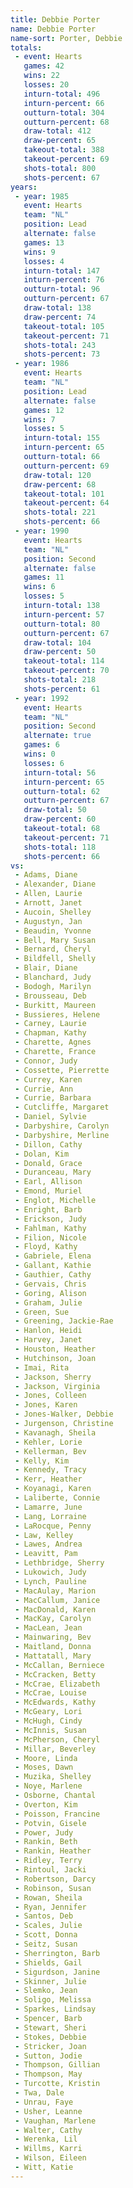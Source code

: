 ```yaml
---
title: Debbie Porter
name: Debbie Porter
name-sort: Porter, Debbie
totals:
 - event: Hearts
   games: 42
   wins: 22
   losses: 20
   inturn-total: 496
   inturn-percent: 66
   outturn-total: 304
   outturn-percent: 68
   draw-total: 412
   draw-percent: 65
   takeout-total: 388
   takeout-percent: 69
   shots-total: 800
   shots-percent: 67
years:
 - year: 1985
   event: Hearts
   team: "NL"
   position: Lead
   alternate: false
   games: 13
   wins: 9
   losses: 4
   inturn-total: 147
   inturn-percent: 76
   outturn-total: 96
   outturn-percent: 67
   draw-total: 138
   draw-percent: 74
   takeout-total: 105
   takeout-percent: 71
   shots-total: 243
   shots-percent: 73
 - year: 1986
   event: Hearts
   team: "NL"
   position: Lead
   alternate: false
   games: 12
   wins: 7
   losses: 5
   inturn-total: 155
   inturn-percent: 65
   outturn-total: 66
   outturn-percent: 69
   draw-total: 120
   draw-percent: 68
   takeout-total: 101
   takeout-percent: 64
   shots-total: 221
   shots-percent: 66
 - year: 1990
   event: Hearts
   team: "NL"
   position: Second
   alternate: false
   games: 11
   wins: 6
   losses: 5
   inturn-total: 138
   inturn-percent: 57
   outturn-total: 80
   outturn-percent: 67
   draw-total: 104
   draw-percent: 50
   takeout-total: 114
   takeout-percent: 70
   shots-total: 218
   shots-percent: 61
 - year: 1992
   event: Hearts
   team: "NL"
   position: Second
   alternate: true
   games: 6
   wins: 0
   losses: 6
   inturn-total: 56
   inturn-percent: 65
   outturn-total: 62
   outturn-percent: 67
   draw-total: 50
   draw-percent: 60
   takeout-total: 68
   takeout-percent: 71
   shots-total: 118
   shots-percent: 66
vs:
 - Adams, Diane
 - Alexander, Diane
 - Allen, Laurie
 - Arnott, Janet
 - Aucoin, Shelley
 - Augustyn, Jan
 - Beaudin, Yvonne
 - Bell, Mary Susan
 - Bernard, Cheryl
 - Bildfell, Shelly
 - Blair, Diane
 - Blanchard, Judy
 - Bodogh, Marilyn
 - Brousseau, Deb
 - Burkitt, Maureen
 - Bussieres, Helene
 - Carney, Laurie
 - Chapman, Kathy
 - Charette, Agnes
 - Charette, France
 - Connor, Judy
 - Cossette, Pierrette
 - Currey, Karen
 - Currie, Ann
 - Currie, Barbara
 - Cutcliffe, Margaret
 - Daniel, Sylvie
 - Darbyshire, Carolyn
 - Darbyshire, Merline
 - Dillon, Cathy
 - Dolan, Kim
 - Donald, Grace
 - Duranceau, Mary
 - Earl, Allison
 - Emond, Muriel
 - Englot, Michelle
 - Enright, Barb
 - Erickson, Judy
 - Fahlman, Kathy
 - Filion, Nicole
 - Floyd, Kathy
 - Gabriele, Elena
 - Gallant, Kathie
 - Gauthier, Cathy
 - Gervais, Chris
 - Goring, Alison
 - Graham, Julie
 - Green, Sue
 - Greening, Jackie-Rae
 - Hanlon, Heidi
 - Harvey, Janet
 - Houston, Heather
 - Hutchinson, Joan
 - Imai, Rita
 - Jackson, Sherry
 - Jackson, Virginia
 - Jones, Colleen
 - Jones, Karen
 - Jones-Walker, Debbie
 - Jurgenson, Christine
 - Kavanagh, Sheila
 - Kehler, Lorie
 - Kellerman, Bev
 - Kelly, Kim
 - Kennedy, Tracy
 - Kerr, Heather
 - Koyanagi, Karen
 - Laliberte, Connie
 - Lamarre, June
 - Lang, Lorraine
 - LaRocque, Penny
 - Law, Kelley
 - Lawes, Andrea
 - Leavitt, Pam
 - Lethbridge, Sherry
 - Lukowich, Judy
 - Lynch, Pauline
 - MacAulay, Marion
 - MacCallum, Janice
 - MacDonald, Karen
 - MacKay, Carolyn
 - MacLean, Jean
 - Mainwaring, Bev
 - Maitland, Donna
 - Mattatall, Mary
 - McCallan, Berniece
 - McCracken, Betty
 - McCrae, Elizabeth
 - McCrae, Louise
 - McEdwards, Kathy
 - McGeary, Lori
 - McHugh, Cindy
 - McInnis, Susan
 - McPherson, Cheryl
 - Millar, Beverley
 - Moore, Linda
 - Moses, Dawn
 - Muzika, Shelley
 - Noye, Marlene
 - Osborne, Chantal
 - Overton, Kim
 - Poisson, Francine
 - Potvin, Gisele
 - Power, Judy
 - Rankin, Beth
 - Rankin, Heather
 - Ridley, Terry
 - Rintoul, Jacki
 - Robertson, Darcy
 - Robinson, Susan
 - Rowan, Sheila
 - Ryan, Jennifer
 - Santos, Deb
 - Scales, Julie
 - Scott, Donna
 - Seitz, Susan
 - Sherrington, Barb
 - Shields, Gail
 - Sigurdson, Janine
 - Skinner, Julie
 - Slemko, Jean
 - Soligo, Melissa
 - Sparkes, Lindsay
 - Spencer, Barb
 - Stewart, Sheri
 - Stokes, Debbie
 - Stricker, Joan
 - Sutton, Jodie
 - Thompson, Gillian
 - Thompson, May
 - Turcotte, Kristin
 - Twa, Dale
 - Unrau, Faye
 - Usher, Leanne
 - Vaughan, Marlene
 - Walter, Cathy
 - Werenka, Lil
 - Willms, Karri
 - Wilson, Eileen
 - Witt, Katie
---
```

